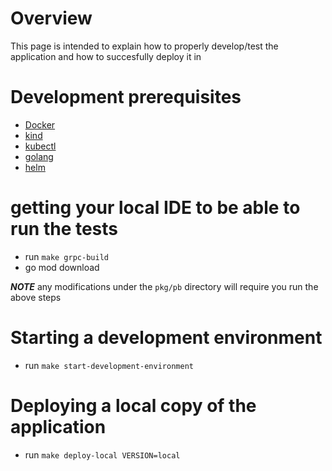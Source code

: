 # Overview

This page is intended to explain how to properly develop/test the application and how to succesfully deploy it in 

# Development prerequisites

* [Docker](https://docs.docker.com/get-docker/)
* [kind](https://kind.sigs.k8s.io/docs/user/quick-start/#installation)
* [kubectl](https://kubernetes.io/docs/tasks/tools/install-kubectl-linux/)
* [golang](https://go.dev/doc/install)
* [helm](https://helm.sh/docs/intro/install/)

# getting your local IDE to be able to run the tests

* run `make grpc-build`
* go  mod download

***NOTE*** any modifications under the `pkg/pb` directory will require you run the above steps

# Starting a development environment

* run `make start-development-environment`

# Deploying a local copy of the application

* run `make deploy-local VERSION=local`
